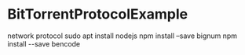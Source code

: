 # BitTorrentProtocolExample
network protocol
sudo apt install nodejs
npm install –save bignum
npm install --save bencode